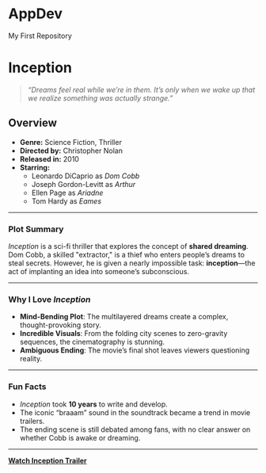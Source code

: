 # AppDev
My First Repository
# **Inception**

> *“Dreams feel real while we’re in them. It’s only when we wake up that we realize something was actually strange.”*

## Overview
- **Genre:** Science Fiction, Thriller
- **Directed by:** Christopher Nolan
- **Released in:** 2010
- **Starring:**
  - Leonardo DiCaprio as *Dom Cobb*
  - Joseph Gordon-Levitt as *Arthur*
  - Ellen Page as *Ariadne*
  - Tom Hardy as *Eames*

---

### Plot Summary
*Inception* is a sci-fi thriller that explores the concept of **shared dreaming**. Dom Cobb, a skilled "extractor," is a thief who enters people’s dreams to steal secrets. However, he is given a nearly impossible task: **inception**—the act of implanting an idea into someone’s subconscious.

---

### Why I Love *Inception*

- **Mind-Bending Plot**: The multilayered dreams create a complex, thought-provoking story.
- **Incredible Visuals**: From the folding city scenes to zero-gravity sequences, the cinematography is stunning.
- **Ambiguous Ending**: The movie’s final shot leaves viewers questioning reality.

---

### Fun Facts
- *Inception* took **10 years** to write and develop.
- The iconic “braaam” sound in the soundtrack became a trend in movie trailers.
- The ending scene is still debated among fans, with no clear answer on whether Cobb is awake or dreaming.

---

**[Watch Inception Trailer](https://www.youtube.com/watch?v=YoHD9XEInc0)**

